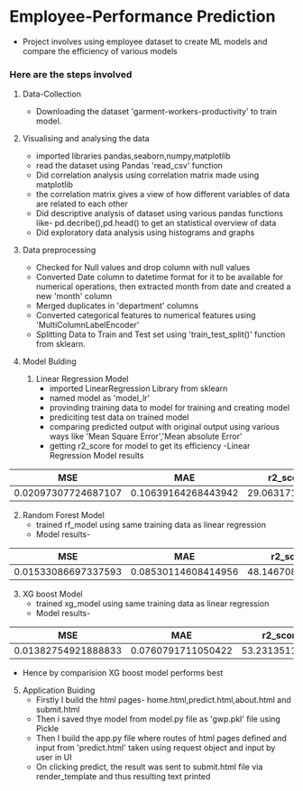 # Employee-Performance Prediction
- Project involves using employee dataset to create ML models and compare the efficiency of various models

### Here are the steps involved
1. Data-Collection
   - Downloading the dataset 'garment-workers-productivity' to train model.

2. Visualising and analysing the data
   - imported libraries pandas,seaborn,numpy,matplotlib
   - read the dataset using Pandas 'read_csv' function
   - Did correlation analysis using correlation matrix made using matplotlib
   - the correlation matrix gives a view of how different variables of data are related to each other
   - Did descriptive analysis of dataset using various pandas functions like- pd.decribe(),pd.head() to get an statistical overview of data
   - Did exploratory data analysis using histograms and graphs

3. Data preprocessing
   - Checked for Null values and drop column with null values
   - Converted Date column to datetime format for it to be available for numerical operations, then extracted month from date and created a new 'month' column
   - Merged duplicates in 'department' columns
   - Converted categorical features to numerical features using 'MultiColumnLabelEncoder'
   - Splitting Data to Train and Test set using 'train_test_split()' function from sklearn.
  
4. Model Bulding
   1. Linear Regression Model
       - imported LinearRegression Library from sklearn
       - named model as 'model_lr'
       - provinding training data to model for training and creating model
       - prediciting test data on trained model
       - comparing predicted output with original output using various ways like 'Mean Square Error','Mean absolute Error'
       - getting r2_score for model to get its efficiency
       -Linear Regression Model results

|         MSE         | MAE                 | r2_score(%)       |
|:-------------------:|---------------------|-------------------|
| 0.02097307724687107 | 0.10639164268443942 | 29.06317166092659 |

  2. Random Forest Model
     - trained rf_model using same training data as linear regression
     - Model results-
  
|         MSE         | MAE                 | r2_score(%)        |
|:-------------------:|---------------------|--------------------|
| 0.01533086697337593 | 0.08530114608414956 | 48.146708946023466 |

  3. XG boost Model
     - trained xg_model using same training data as linear regression
     - Model results-
  
|         MSE         | MAE                | r2_score(%)       |
|:-------------------:|--------------------|-------------------|
| 0.01382754921888833 | 0.0760791711050422 | 53.23135113915121 |

- Hence by comparision XG boost model performs best


5. Application Buiding
   - Firstly I build the html pages- home.html,predict.html,about.html and submit.html
   - Then i saved thye model from model.py file as 'gwp.pkl' file using Pickle
   - Then I build the app.py file where routes of html pages defined and input from 'predict.html' taken using request object and input by user in UI
   - On clicking predict, the result was sent to submit.html file via render_template and thus resulting text printed 